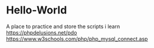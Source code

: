 # Hello-World
A place to practice and store the scripts i learn <br>
https://phpdelusions.net/pdo<br>
https://www.w3schools.com/php/php_mysql_connect.asp
